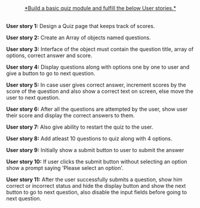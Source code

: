 <center>
<u>*Build a basic quiz module and fulfill the below User stories.*</u>
</center>
<br/>

**User story 1:** Design a Quiz page that keeps track of scores.

**User story 2:** Create an Array of objects named questions.

**User story 3:** Interface of the object must contain the question title, array of options, correct answer and score.

**User story 4:** Display questions along with options one by one to user and give a button to go to next question.

**User story 5:** In case user gives correct answer, increment scores by the score of the question and also show a correct text on screen, else move the user to next question.

**User story 6:** After all the questions are attempted by the user, show user their score and display the correct answers to them.

**User story 7:** Also give ability to restart the quiz to the user.

**User story 8:** Add atleast 10 questions to quiz along with 4 options.

**User story 9:** Initially show a submit button to user to submit the answer

**User story 10:** If user clicks the submit button without selecting an option show a prompt saying 'Please select an option'.

**User story 11:** After the user successfully submits a question, show him correct or incorrect status and hide the display button and show the next button to go to next question, also disable the input fields before going to next question.
